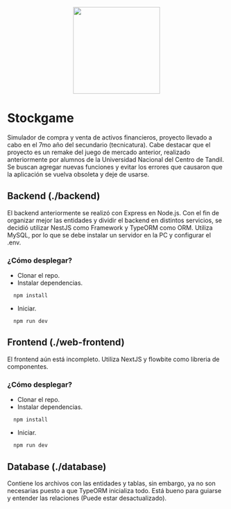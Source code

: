 <p align="center">
  <img src="https://github.com/FacuLL/stockgame/assets/69525757/18361409-018b-4a06-9dc7-c7dd3201b463" width="200px" />
</p>

# Stockgame

Simulador de compra y venta de activos financieros, proyecto llevado a cabo en el 7mo año del secundario (tecnicatura).
Cabe destacar que el proyecto es un remake del juego de mercado anterior, realizado anteriormente por alumnos de la Universidad Nacional del Centro de Tandil.
Se buscan agregar nuevas funciones y evitar los errores que causaron que la aplicación se vuelva obsoleta y deje de usarse.

## Backend (./backend)

El backend anteriormente se realizó con Express en Node.js. Con el fin de organizar mejor las entidades y dividir el backend en distintos servicios, se decidió utilizar NestJS como Framework y TypeORM como ORM.
Utiliza MySQL, por lo que se debe instalar un servidor en la PC y configurar el .env.

### ¿Cómo desplegar?

- Clonar el repo.
- Instalar dependencias.

```console
  npm install
```
- Iniciar.

```console
  npm run dev
```
  
## Frontend (./web-frontend)

El frontend aún está incompleto. Utiliza NextJS y flowbite como libreria de componentes.

### ¿Cómo desplegar?

- Clonar el repo.
- Instalar dependencias.

```console
  npm install
```
- Iniciar.

```console
  npm run dev
```

## Database (./database)

Contiene los archivos con las entidades y tablas, sin embargo, ya no son necesarias puesto a que TypeORM inicializa todo. Está bueno para guiarse y entender las relaciones (Puede estar desactualizado).
